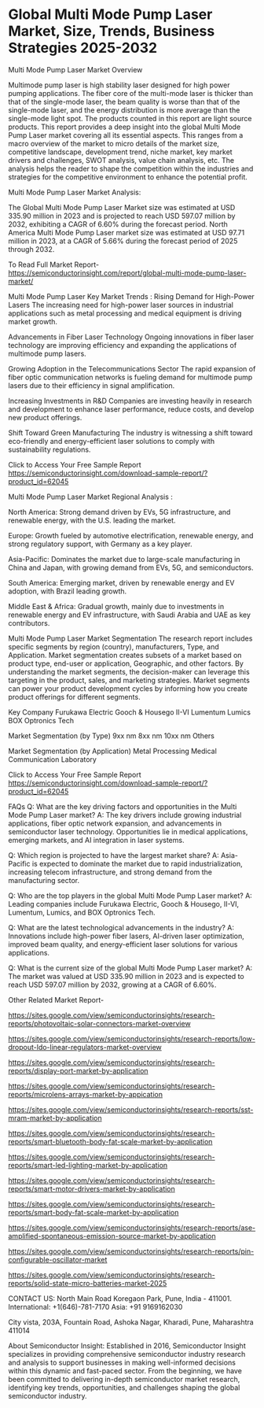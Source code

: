 <h1>Global Multi Mode Pump Laser Market, Size, Trends, Business Strategies 2025-2032</h1>
Multi Mode Pump Laser Market Overview

Multimode pump laser is high stability laser designed for high power pumping applications. The fiber core of the multi-mode laser is thicker than that of the single-mode laser, the beam quality is worse than that of the single-mode laser, and the energy distribution is more average than the single-mode light spot. The products counted in this report are light source products. This report provides a deep insight into the global Multi Mode Pump Laser market covering all its essential aspects.
This ranges from a macro overview of the market to micro details of the market size, competitive landscape, development trend, niche market, key market drivers and challenges, SWOT analysis, value chain analysis, etc. The analysis helps the reader to shape the competition within the industries and strategies for the competitive environment to enhance the potential profit.

Multi Mode Pump Laser Market Analysis:

The Global Multi Mode Pump Laser Market size was estimated at USD 335.90 million in 2023 and is projected to reach USD 597.07 million by 2032, exhibiting a CAGR of 6.60% during the forecast period. North America Multi Mode Pump Laser market size was estimated at USD 97.71 million in 2023, at a CAGR of 5.66% during the forecast period of 2025 through 2032.

To Read Full Market Report-
https://semiconductorinsight.com/report/global-multi-mode-pump-laser-market/

Multi Mode Pump Laser Key Market Trends :
Rising Demand for High-Power Lasers
The increasing need for high-power laser sources in industrial applications such as metal processing and medical equipment is driving market growth.

Advancements in Fiber Laser Technology
Ongoing innovations in fiber laser technology are improving efficiency and expanding the applications of multimode pump lasers.

Growing Adoption in the Telecommunications Sector
The rapid expansion of fiber optic communication networks is fueling demand for multimode pump lasers due to their efficiency in signal amplification.

Increasing Investments in R&D
Companies are investing heavily in research and development to enhance laser performance, reduce costs, and develop new product offerings.

Shift Toward Green Manufacturing
The industry is witnessing a shift toward eco-friendly and energy-efficient laser solutions to comply with sustainability regulations.

Click to Access Your Free Sample Report
https://semiconductorinsight.com/download-sample-report/?product_id=62045

Multi Mode Pump Laser Market Regional Analysis :

North America:
Strong demand driven by EVs, 5G infrastructure, and renewable energy, with the U.S. leading the market.

Europe:
Growth fueled by automotive electrification, renewable energy, and strong regulatory support, with Germany as a key player.

Asia-Pacific:
Dominates the market due to large-scale manufacturing in China and Japan, with growing demand from EVs, 5G, and semiconductors.

South America:
Emerging market, driven by renewable energy and EV adoption, with Brazil leading growth.

Middle East & Africa:
Gradual growth, mainly due to investments in renewable energy and EV infrastructure, with Saudi Arabia and UAE as key contributors.

Multi Mode Pump Laser Market Segmentation
The research report includes specific segments by region (country), manufacturers, Type, and Application. Market segmentation creates subsets of a market based on product type, end-user or application, Geographic, and other factors. By understanding the market segments, the decision-maker can leverage this targeting in the product, sales, and marketing strategies. Market segments can power your product development cycles by informing how you create product offerings for different segments.

Key Company
Furukawa Electric
Gooch & Housego
II-VI
Lumentum
Lumics
BOX Optronics Tech

Market Segmentation (by Type)
9xx nm
8xx nm
10xx nm
Others

Market Segmentation (by Application)
Metal Processing
Medical
Communication
Laboratory

Click to Access Your Free Sample Report
https://semiconductorinsight.com/download-sample-report/?product_id=62045

FAQs
Q: What are the key driving factors and opportunities in the Multi Mode Pump Laser market?
A: The key drivers include growing industrial applications, fiber optic network expansion, and advancements in semiconductor laser technology. Opportunities lie in medical applications, emerging markets, and AI integration in laser systems.

Q: Which region is projected to have the largest market share?
A: Asia-Pacific is expected to dominate the market due to rapid industrialization, increasing telecom infrastructure, and strong demand from the manufacturing sector.

Q: Who are the top players in the global Multi Mode Pump Laser market?
A: Leading companies include Furukawa Electric, Gooch & Housego, II-VI, Lumentum, Lumics, and BOX Optronics Tech.

Q: What are the latest technological advancements in the industry?
A: Innovations include high-power fiber lasers, AI-driven laser optimization, improved beam quality, and energy-efficient laser solutions for various applications.

Q: What is the current size of the global Multi Mode Pump Laser market?
A: The market was valued at USD 335.90 million in 2023 and is expected to reach USD 597.07 million by 2032, growing at a CAGR of 6.60%.

Other Related Market Report-

https://sites.google.com/view/semiconductorinsights/research-reports/photovoltaic-solar-connectors-market-overview

https://sites.google.com/view/semiconductorinsights/research-reports/low-dropout-ldo-linear-regulators-market-overview

https://sites.google.com/view/semiconductorinsights/research-reports/display-port-market-by-application

https://sites.google.com/view/semiconductorinsights/research-reports/microlens-arrays-market-by-appication

https://sites.google.com/view/semiconductorinsights/research-reports/sst-mram-market-by-application

https://sites.google.com/view/semiconductorinsights/research-reports/smart-bluetooth-body-fat-scale-market-by-application

https://sites.google.com/view/semiconductorinsights/research-reports/smart-led-lighting-market-by-application

https://sites.google.com/view/semiconductorinsights/research-reports/smart-motor-drivers-market-by-application

https://sites.google.com/view/semiconductorinsights/research-reports/smart-body-fat-scale-market-by-application

https://sites.google.com/view/semiconductorinsights/research-reports/ase-amplified-spontaneous-emission-source-market-by-application

https://sites.google.com/view/semiconductorinsights/research-reports/pin-configurable-oscillator-market

https://sites.google.com/view/semiconductorinsights/research-reports/solid-state-micro-batteries-market-2025

CONTACT US:
North Main Road Koregaon Park, Pune, India - 411001.
International: +1(646)-781-7170
Asia: +91 9169162030

City vista, 203A, Fountain Road, Ashoka Nagar, Kharadi, Pune, Maharashtra 411014

About Semiconductor Insight:
Established in 2016, Semiconductor Insight specializes in providing comprehensive semiconductor industry research and analysis to support businesses in making well-informed decisions within this dynamic and fast-paced sector. From the beginning, we have been committed to delivering in-depth semiconductor market research, identifying key trends, opportunities, and challenges shaping the global semiconductor industry.
